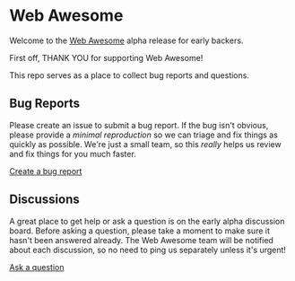 # Web Awesome

Welcome to the [Web Awesome](https://webawesome.com/) alpha release for early backers.

First off, THANK YOU for supporting Web Awesome!

This repo serves as a place to collect bug reports and questions.

## Bug Reports

Please create an issue to submit a bug report. If the bug isn't obvious, please provide a _minimal reproduction_ so we can triage and fix things as quickly as possible. We're just a small team, so this _really_ helps us review and fix things for you much faster.

[Create a bug report](https://github.com/shoelace-style/webawesome-alpha/issues/new)

## Discussions

A great place to get help or ask a question is on the early alpha discussion board. Before asking a question, please take a moment to make sure it hasn't been answered already. The Web Awesome team will be notified about each discussion, so no need to ping us separately unless it's urgent!

[Ask a question](https://github.com/shoelace-style/webawesome-alpha/discussions)
